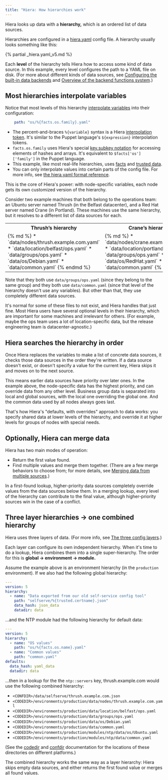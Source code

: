 ```yaml
---
title: "Hiera: How hierarchies work"
---
```


[hiera.yaml]: todo
[interpolate]: todo
[subkey]: todo
[facts]: todo
[trusted data]: todo
[merge]: todo
[layers]: todo
[codedir]: todo
[confdir]: todo
[builtins]: todo
[backends]: todo
[custom facts]: todo
[roles and profiles]: todo

Hiera looks up data with a **hierarchy,** which is an ordered list of data sources.

Hierarchies are configured in a [hiera.yaml][] config file. A hierarchy usually looks something like this:

{% partial _hiera.yaml_v5.md %}

Each **level** of the hierarchy tells Hiera how to access some kind of data source. In this example, every level configures the path to a YAML file on disk. (For more about different kinds of data sources, see [Configuring the built-in data backends][builtins] and [Overview of the backend functions system][backends].)

## Most hierarchies interpolate variables

Notice that most levels of this hierarchy [interpolate variables][interpolate] into their configuration:

``` yaml
    path: "os/%{facts.os.family}.yaml"
```

* The percent-and-braces `%{variable}` syntax is a Hiera [interpolation token][interpolate]. It's similar to the Puppet language's `${expression}` interpolation tokens.
* `facts.os.family` uses Hiera's special [key.subkey notation][subkey] for accessing elements of hashes and arrays. It's equivalent to `$facts['os']['family']` in the Puppet language.
* This example, like most real-life hierarchies, uses [facts][] and [trusted data][].
* You can only interpolate values into certain parts of the config file. For more info, see [the hiera.yaml format reference][hiera.yaml].

This is the core of Hiera's power: with node-specific variables, each node gets its own customized version of the hierarchy.

Consider two example machines that both belong to the operations team: an Ubuntu server named Thrush (in the Belfast datacenter), and a Red Hat server named Crane (in Portland). These machines use the same hierarchy, but it resolves to a different list of data sources for each.

<table>
<tr> <th>Thrush’s hierarchy</th> <th>Crane’s hierarchy</th> </tr>
<tr>
<td>
{% md %}
* `data/nodes/thrush.example.com.yaml`
* `data/location/belfast/ops.yaml`
* `data/groups/ops.yaml`
* `data/os/Debian.yaml`
* `data/common.yaml`
{% endmd %}
</td>
<td>
{% md %}
* `data/nodes/crane.example.com.yaml`
* `data/location/portland/ops.yaml`
* `data/groups/ops.yaml`
* `data/os/RedHat.yaml`
* `data/common.yaml`
{% endmd %}
</td>
</tr>
</table>

Note that they both use `data/groups/ops.yaml` (since they belong to the same group) and they both use `data/common.yaml` (since that level of the hierarchy doesn't use any variables). But other than that, they use completely different data sources.

It's normal for some of these files to not exist, and Hiera handles that just fine. Most Hiera users have several optional levels in their hierarchy, which are important for some machines and irrelevant for others. (For example, maybe the ops team uses a lot of location-specific data, but the release engineering team is datacenter-agnostic.)

## Hiera searches the hierarchy in order

Once Hiera replaces the variables to make a list of concrete data sources, it checks those data sources in the order they're written. If a data source doesn't exist, or doesn't specify a value for the current key, Hiera skips it and moves on to the next source.

This means earlier data sources have priority over later ones. In the example above, the node-specific data has the highest priority, and can override data from any other level. Business group data is separated into local and global sources, with the local one overriding the global one. And the common data used by all nodes always goes last.

That's how Hiera's "defaults, with overrides" approach to data works: you specify shared data at lower levels of the hierarchy, and override it at higher levels for groups of nodes with special needs.

## Optionally, Hiera can merge data

Hiera has two main modes of operation:

* Return the first value found.
* Find multiple values and merge them together. (There are a few merge behaviors to choose from; for more details, see [Merging data from multiple sources][merge].)

In a first-found lookup, higher-priority data sources completely override values from the data sources below them. In a merging lookup, every level of the hierarchy can contribute to the final value, although higher-priority sources win in the case of a conflict.

## Three layer hierarchies → one combined hierarchy

Hiera uses three layers of data. (For more info, see [The three config layers][layers].)

Each layer can configure its own independent hierarchy. When it's time to do a lookup, Hiera combines them into a single super-hierarchy. The order for this is **global → environment → module.**

Assume the example above is an environment hierarchy (in the `production` environment). If we also had the following global hierarchy:

``` yaml
---
version: 5
hierarchy:
  - name: "Data exported from our old self-service config tool"
    path: "selfserve/%{trusted.certname}.json"
    data_hash: json_data
    datadir: data
```

...and the NTP module had the following hierarchy for default data:

``` yaml
---
version: 5
hierarchy:
  - name: "OS values"
    path: "os/%{facts.os.name}.yaml"
  - name: "Common values"
    path: "common.yaml"
defaults:
  data_hash: yaml_data
  datadir: data
```

...then in a lookup for the the `ntp::servers` key, thrush.example.com would use the following combined hierarchy:

* `<CONFDIR>/data/selfserve/thrush.example.com.json`
* `<CODEDIR>/environments/production/data/nodes/thrush.example.com.yaml`
* `<CODEDIR>/environments/production/data/location/belfast/ops.yaml`
* `<CODEDIR>/environments/production/data/groups/ops.yaml`
* `<CODEDIR>/environments/production/data/os/Debian.yaml`
* `<CODEDIR>/environments/production/data/common.yaml`
* `<CODEDIR>/environments/production/modules/ntp/data/os/Ubuntu.yaml`
* `<CODEDIR>/environments/production/modules/ntp/data/common.yaml`

(See the [codedir][] and [confdir][] documentation for the locations of these directories on different platforms.)

The combined hierarchy works the same way as a layer hierarchy: Hiera skips empty data sources, and either returns the first found value or merges all found values.


